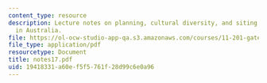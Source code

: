 ```yaml
---
content_type: resource
description: Lecture notes on planning, cultural diversity, and siting cultural facilities
  in Australia.
file: https://ol-ocw-studio-app-qa.s3.amazonaws.com/courses/11-201-gateway-planning-action-fall-2007/19418331a60ef5f5761f28d99c6e0a96_notes17.pdf
file_type: application/pdf
resourcetype: Document
title: notes17.pdf
uid: 19418331-a60e-f5f5-761f-28d99c6e0a96
---
```

